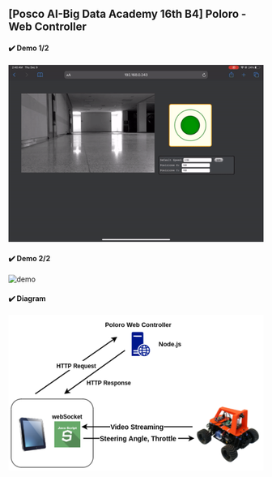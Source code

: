 ## [Posco AI-Big Data Academy 16th B4] Poloro - Web Controller

#### ✔️ Demo 1/2
![demo](./assets/img/demo1.gif)

#### ✔️ Demo 2/2
![demo](./assets/img/demo2.gif)

#### ✔️ Diagram
![diagram](./assets/img/diagram.png)
